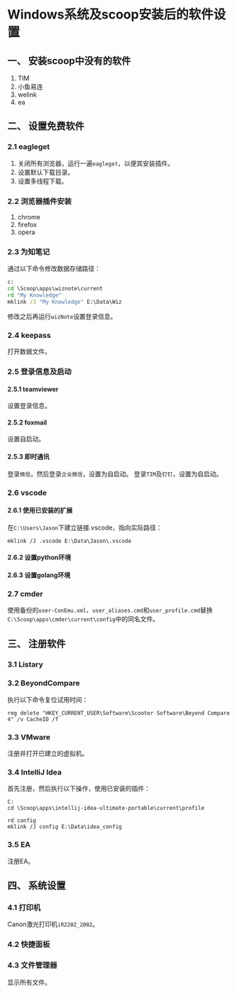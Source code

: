 # Windows系统及scoop安装后的软件设置

## 一、 安装scoop中没有的软件

1. TIM
1. 小鱼易连
1. welink
1. ea

## 二、 设置免费软件

### 2.1 eagleget

1. 关闭所有浏览器，运行一遍`eagleget`，以便其安装插件。
1. 设置默认下载目录。
1. 设置多线程下载。

### 2.2 浏览器插件安装

1. chrome
2. firefox
3. opera

### 2.3 为知笔记

通过以下命令修改数据存储路径：

```cmd
c:
cd \Scoop\apps\wiznote\current
rd "My Knowledge"
mklink /J "My Knowledge" E:\Data\Wiz
```

修改之后再运行`wizNote`设置登录信息。

### 2.4 keepass

打开数据文件。

### 2.5 登录信息及启动

#### 2.5.1 teamviewer

设置登录信息。

#### 2.5.2 foxmail

设置自启动。

#### 2.5.3 即时通讯

登录`微信`，然后登录`企业微信`，设置为自启动。
登录`TIM`及`钉钉`，设置为自启动。

### 2.6 vscode

#### 2.6.1 使用已安装的扩展

在`C:\Users\Jason`下建立链接.vscode，指向实际路径：

```dos
mklink /J .vscode E:\Data\Jason\.vscode
```

#### 2.6.2 设置python环境

#### 2.6.3 设置golang环境

### 2.7 cmder

使用备份的`user-ConEmu.xml`、`user_aliases.cmd`和`user_profile.cmd`替换`C:\Scoop\apps\cmder\current\config`中的同名文件。

## 三、 注册软件

### 3.1 Listary

### 3.2 BeyondCompare

执行以下命令复位试用时间：

```dos
reg delete "HKEY_CURRENT_USER\Software\Scooter Software\Beyond Compare 4" /v CacheID /f
```

### 3.3 VMware

注册并打开已建立的虚拟机。

### 3.4 IntelliJ Idea

首先注册，然后执行以下操作，使用已安装的插件：

```dos
C:
cd \Scoop\apps\intellij-idea-ultimate-portable\current\profile

rd config
mklink /J config E:\Data\idea_config
```

### 3.5 EA

注册EA。

## 四、 系统设置

### 4.1 打印机

Canon激光打印机`iR2202_2002`。

### 4.2 快捷面板

### 4.3 文件管理器

显示所有文件。
